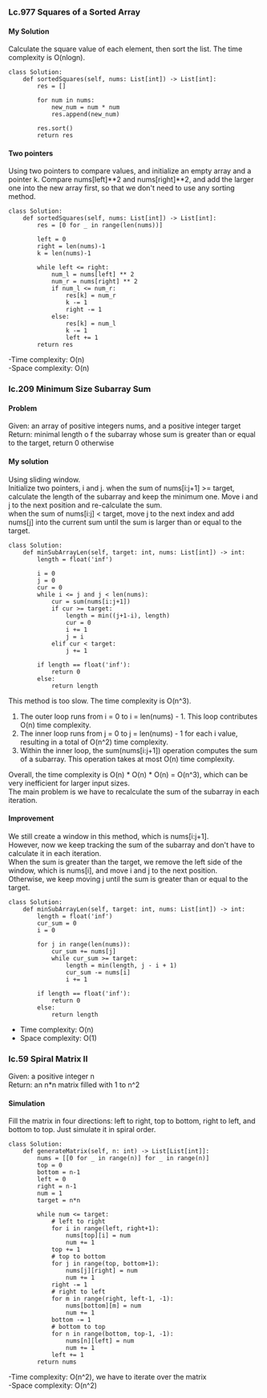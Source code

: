 ### Lc.977 Squares of a Sorted Array   
#### My Solution    
Calculate the square value of each element, then sort the list. The time complexity is O(nlogn).   
```
class Solution:
    def sortedSquares(self, nums: List[int]) -> List[int]:
        res = []

        for num in nums:
            new_num = num * num
            res.append(new_num)

        res.sort()
        return res
```

#### Two pointers    
Using two pointers to compare values, and initialize an empty array and a pointer k.
Compare nums[left]**2 and nums[right]**2, and add the larger one into the new array first, so that we don't need to use any sorting method.
```
class Solution:
    def sortedSquares(self, nums: List[int]) -> List[int]:
        res = [0 for _ in range(len(nums))]

        left = 0
        right = len(nums)-1
        k = len(nums)-1

        while left <= right:
            num_l = nums[left] ** 2
            num_r = nums[right] ** 2
            if num_l <= num_r:
                res[k] = num_r
                k -= 1
                right -= 1
            else:
                res[k] = num_l
                k -= 1
                left += 1
        return res
```
-Time complexity: O(n)   
-Space complexity: O(n)    


### lc.209 Minimum Size Subarray Sum   
#### Problem      
Given: an array of positive integers nums, and a positive integer target   
Return: minimal length o f the subarray whose sum is greater than or equal to the target, return 0 otherwise   

#### My solution      
Using sliding window.   
Initialize two pointers, i and j. when the sum of nums[i:j+1] >= target, calculate the length of the subarray and keep the minimum one. Move i and j to the next position and re-calculate the sum.      
when the sum of nums[i:j] < target, move j to the next index and add nums[j] into the current sum until the sum is larger than or equal to the target.
```
class Solution:
    def minSubArrayLen(self, target: int, nums: List[int]) -> int:
        length = float('inf')

        i = 0
        j = 0
        cur = 0
        while i <= j and j < len(nums):
            cur = sum(nums[i:j+1])
            if cur >= target:
                length = min((j+1-i), length)
                cur = 0
                i += 1
                j = i
            elif cur < target:
                j += 1
            
        if length == float('inf'):
            return 0
        else:
            return length
```   
This method is too slow. The time complexity is O(n^3).     
1. The outer loop runs from i = 0 to i = len(nums) - 1. This loop contributes O(n) time complexity.   
2. The inner loop runs from j = 0 to j = len(nums) - 1 for each i value, resulting in a total of O(n^2) time complexity.    
3. Within the inner loop, the sum(nums[i:j+1]) operation computes the sum of a subarray. This operation takes at most O(n) time complexity.      

Overall, the time complexity is O(n) * O(n) * O(n) = O(n^3), which can be very inefficient for larger input sizes.   
The main problem is we have to recalculate the sum of the subarray in each iteration.   

#### Improvement      
We still create a window in this method, which is nums[i:j+1].      
However, now we keep tracking the sum of the subarray and don't have to calculate it in each iteration.     
When the sum is greater than the target, we remove the left side of the window, which is nums[i], and move i and j to the next position.      
Otherwise, we keep moving j until the sum is greater than or equal to the target.     

```
class Solution:
    def minSubArrayLen(self, target: int, nums: List[int]) -> int:
        length = float('inf')
        cur_sum = 0
        i = 0
        
        for j in range(len(nums)):
            cur_sum += nums[j]
            while cur_sum >= target:
                length = min(length, j - i + 1)
                cur_sum -= nums[i]
                i += 1
        
        if length == float('inf'):
            return 0
        else:
            return length
```

- Time complexity: O(n)
- Space complexity: O(1)   

### lc.59 Spiral Matrix II    
Given: a positive integer n   
Return: an n*n matrix filled with 1 to n^2   

#### Simulation   
Fill the matrix in four directions: left to right, top to bottom, right to left, and bottom to top. Just simulate it in spiral order.
```
class Solution:
    def generateMatrix(self, n: int) -> List[List[int]]:
        nums = [[0 for _ in range(n)] for _ in range(n)]
        top = 0
        bottom = n-1
        left = 0
        right = n-1
        num = 1
        target = n*n
        
        while num <= target:
            # left to right
            for i in range(left, right+1):
                nums[top][i] = num
                num += 1    
            top += 1
            # top to bottom
            for j in range(top, bottom+1):
                nums[j][right] = num
                num += 1
            right -= 1
            # right to left
            for m in range(right, left-1, -1):
                nums[bottom][m] = num
                num += 1
            bottom -= 1
            # bottom to top
            for n in range(bottom, top-1, -1):
                nums[n][left] = num
                num += 1
            left += 1
        return nums
```
-Time complexity: O(n^2), we have to iterate over the matrix   
-Space complexity: O(n^2)









